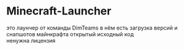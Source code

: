# Minecraft-Launcher
это лаунчер от команды DimTeams 
в нём есть загрузка версий и снапшотов майнкрафта 
открытый исходный код  
ненужна лицензия 
